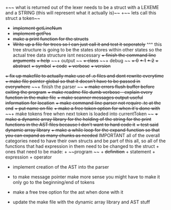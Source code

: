 +~~ what is returned out of the lexer needs to be a struct with a LEXEME and a STRING (this will represent what it actually is)~~
+~~ lets call this struct a token~~
+ ~~implement getLineNum~~
+ ~~implement getPos~~
+ ~~make a print function for the structs~~
+ ~~Write up a file for trees so I can just call it and test it seperately~~
^^^ this tree structure is going to be the states stores within other states so the actual tree data structure isnt nescessary 
~~+ finish the command line arguments~~ 
    ~~+ help~~
    ~~+ output ~~
    ~~+ class~~
    ~~+ debug ~~
        ~~+ 0~~
        ~~+ 1~~
        ~~+ 2~~
    ~~+ abstract~~ 
    ~~+ symbol~~
    ~~+ code~~
    ~~+ verbose~~
    ~~+ version~~ 

~~+ fix up makefile to actually make use of .o files and dont rewrite everytime~~
~~+ make file pointer global so that it doesn't have to be passed in everywhere~~
~~+ finish the parser ~~
~~+ make errors flush buffer before exiting the program~~
~~+ make readme file dumb verbose - explain every function in the make file~~ 
~~+ make scanner messages output useful information for location~~
~~+ make command line parser not require .tc at the end~~ 
~~+ put name on file~~
~~+ make a free token option for when it's done with~~
~~+ make tokens free when next token is loaded into currentToken ~~
~~+ make a dynamic array library for the holding of the string for the print functions in the AST files because I don't want to hard code it~~ 
~~+ test said dynamic array library~~ 
~~+ make a while loop for the expand function so that you can expand as many chunks as needed~~
IMPORTANT 
    all of the overall categories need to have their own structs and be part of this all, so all of the functions that had expression in them need to be changed to the struct
        + ones that need to be made: 
            + ~~program ~~
            + ~~definition~~ 
            + statement
            + expression
            + operator
+ implement creation of the AST into the parser

+ to make message pointer make more sense you might have to make it only go to the beginning/end of tokens 
+ make a free tree option for the ast when done with it
+ update the make file with the dynamic array library and AST stuff
